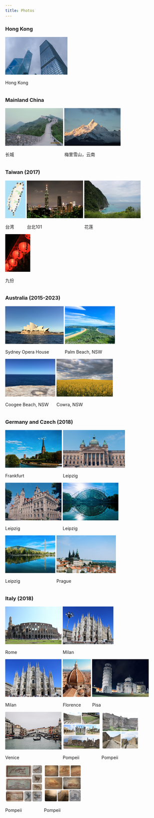 ```yaml
---
title: Photos
---
```



### Hong Kong
<div id="banner">
	<div class="inline-block" style="display:inline-block;"><a href="assets/photos/HongKong.jpeg"><img src="assets/photos/HongKong.jpeg"    style="height: 120px;"></a><div><p>Hong Kong</p></div></div>
</div>

### Mainland China
<div id="banner">
	<div class="inline-block" style="display:inline-block;"><a href="The_great_wall"><img       src="assets/photos/The_great_wall.jpg"                  style="height: 120px;"></a><div><p>长城</p></div></div>
	<div class="inline-block" style="display:inline-block;"><a href="Meili_snow_mountains"><img src="assets/photos/Yunnan/Meili_snow_mountains.jpg"     style="height: 120px;"></a><div><p>梅里雪山，云南</p></div></div>
</div>

### Taiwan (2017)
<div id="banner">
	<div class="inline-block" style="display:inline-block;"><a href="Taiwan_1.jpg"><img src="assets/photos/Taiwan_1.jpg"    style="height: 120px;"></a><div><p>台湾</p></div></div>
	<div class="inline-block" style="display:inline-block;"><a href="Taipei.jpg"><img   src="assets/photos/Taipei.jpg"      style="height: 120px;"></a><div><p>台北101</p></div></div>
	<div class="inline-block" style="display:inline-block;"><a href="Taiwan_2.jpg"><img src="assets/photos/Taiwan_2.jpg"    style="height: 120px;"></a><div><p>花莲</p></div></div>
	<div class="inline-block" style="display:inline-block;"><a href="Taiwan_3.jpg"><img src="assets/photos/Taiwan_3.jpg"    style="height: 120px;"></a><div><p>九份</p></div></div>
</div>

### Australia (2015-2023)
<div id="banner">
	<div class="inline-block" style="display:inline-block;"><a href="Opera_House"><img  src="assets/photos/Australia/Opera_House.jpg"   style="height: 120px;"></a><div><p>Sydney Opera House</p></div></div>
	<div class="inline-block" style="display:inline-block;"><a href="Palm_Beach"><img   src="assets/photos/Australia/Palm_Beach.jpg"    style="height: 120px;"></a><div><p>Palm Beach, NSW</p></div></div>
	<div class="inline-block" style="display:inline-block;"><a href="Coogee_Beach"><img src="assets/photos/Australia/Coogee_Beach.jpg"  style="height: 120px;"></a><div><p>Coogee Beach, NSW</p></div></div>
	<div class="inline-block" style="display:inline-block;"><a href="Cowra"><img        src="assets/photos/Australia/Cowra.jpg"         style="height: 120px;"></a><div><p>Cowra, NSW</p></div></div>
</div>

### Germany and Czech (2018)
<div id="banner">
	<div class="inline-block" style="display:inline-block;"><a href="Frankfurt"><img    src="assets/photos/Germany_Czech_2018/Frankfurt.jpg"    style="height: 120px;"></a><div><p>Frankfurt</p></div></div>
	<div class="inline-block" style="display:inline-block;"><a href="Leipzig_1"><img    src="assets/photos/Germany_Czech_2018/Leipzig_1.jpg"    style="height: 120px;"></a><div><p>Leipzig</p></div></div>
	<div class="inline-block" style="display:inline-block;"><a href="Leipzig_2"><img    src="assets/photos/Germany_Czech_2018/Leipzig_2.jpg"    style="height: 120px;"></a><div><p>Leipzig</p></div></div>
	<div class="inline-block" style="display:inline-block;"><a href="ISME2018_2"><img   src="assets/photos/Germany_Czech_2018/ISME2018_2.jpg"   style="height: 120px;"></a><div><p>Leipzig</p></div></div>
	<div class="inline-block" style="display:inline-block;"><a href="ISME2018_3"><img   src="assets/photos/Germany_Czech_2018/ISME2018_3.jpg"   style="height: 120px;"></a><div><p>Leipzig</p></div></div>
	<div class="inline-block" style="display:inline-block;"><a href="prague"><img       src="assets/photos/Germany_Czech_2018/Prague.jpg"       style="height: 120px;"></a><div><p>Prague</p></div></div>
</div>

### Italy (2018)
<div id="banner">
	<div class="inline-block" style="display:inline-block;"><a href="Rome"><img     src="assets/photos/Italy_2018/Rome.jpg"     style="height: 120px;"></a><div><p>Rome</p></div></div>
	<div class="inline-block" style="display:inline-block;"><a href="Milan_1"><img  src="assets/photos/Italy_2018/Milan_1.jpg"  style="height: 120px;"></a><div><p>Milan</p></div></div>
	<div class="inline-block" style="display:inline-block;"><a href="Milan_2"><img  src="assets/photos/Italy_2018/Milan_2.jpg"  style="height: 120px;"></a><div><p>Milan</p></div></div>
	<div class="inline-block" style="display:inline-block;"><a href="Florence"><img src="assets/photos/Italy_2018/Florence.jpg" style="height: 120px;"></a><div><p>Florence</p></div></div>
	<div class="inline-block" style="display:inline-block;"><a href="Pisa"><img     src="assets/photos/Italy_2018/Pisa.jpg"     style="height: 120px;"></a><div><p>Pisa</p></div></div>
	<div class="inline-block" style="display:inline-block;"><a href="Venice"><img   src="assets/photos/Italy_2018/Venice.jpg"   style="height: 120px;"></a><div><p>Venice</p></div></div>
	<div class="inline-block" style="display:inline-block;"><a href="Pompeii_1"><img   src="assets/photos/Italy_2018/Pompeii_1.jpg"   style="height: 120px;"></a><div><p>Pompeii</p></div></div>
	<div class="inline-block" style="display:inline-block;"><a href="Pompeii_2"><img   src="assets/photos/Italy_2018/Pompeii_2.jpg"   style="height: 120px;"></a><div><p>Pompeii</p></div></div>
	<div class="inline-block" style="display:inline-block;"><a href="Pompeii_3"><img   src="assets/photos/Italy_2018/Pompeii_3.jpg"   style="height: 120px;"></a><div><p>Pompeii</p></div></div>
	<div class="inline-block" style="display:inline-block;"><a href="Pompeii_4"><img   src="assets/photos/Italy_2018/Pompeii_4.jpg"   style="height: 120px;"></a><div><p>Pompeii</p></div></div>
</div>
